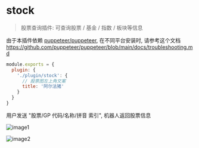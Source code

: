 # stock

> 股票查询插件: 可查询股票 / 基金 / 指数 / 板块等信息

由于本插件依赖 [puppeteer/puppeteer](https://github.com/puppeteer/puppeteer), 在不同平台安装时, 请参考这个文档 https://github.com/puppeteer/puppeteer/blob/main/docs/troubleshooting.md

```js
module.exports = {
  plugin: {
    './plugin/stock': {
      // 股票图左上角文案
      title: '阿尔法猪'
    }
  }
}
```

用户发送 "股票/GP 代码/名称/拼音 索引", 机器人返回股票信息

![image1](https://user-images.githubusercontent.com/8413791/109466058-14601b00-7aa4-11eb-94a9-a996d6732e0f.png)

![image2](https://i.loli.net/2021/03/01/RCP4DrYvdh2jsAo.png)

